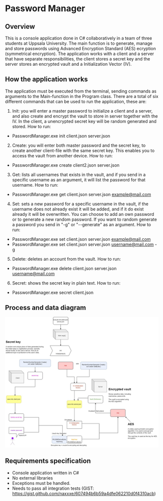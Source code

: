 # Password Manager

## Overview
This is a console application done in C# collaboratively in a team of three students at Uppsala University. The main function is to generate, manage and store passwords using Advanced Encryption Standard (AES) ecryption (symmetrical encryption). The application works with a client and a server that have separate responsibilities, the client stores a secret key and the server stores an encrypted vault and a Initialization Vector (IV). 

## How the application works
The application must be executed from the terminal, sending commands as arguments to the Main-function in the Program class. There are a total of six different commands that can be used to run the application, these are:

1. Init: you will enter a master password to initialize a client and a server, and also create and encrypt the vault to store in server together with the IV. In the client, a unencrypted secret key will be random generated and stored.
How to run: 
- PasswordManager.exe init client.json server.json

2. Create: you will enter both master password and the secret key, to create another client-file with the same secret key. This enables you to access the vault from another device.
How to run: 
- PasswordManager.exe create client2.json server.json

3. Get: lists all usernames that exists in the vault, and if you send in a specific username as an argument, it will list the password for that username.
How to run: 
- PasswordManager.exe get client.json server.json example@mail.com

4. Set: sets a new password for a specific username in the vault, if the username does not already exist it will be added, and if it do exist already it will be overwritten. You can choose to add an own password or to generate a new random password. If you want to random generate a password you send in "-g" or "--generate" as an argument.
How to run: 
- PasswordManager.exe set client.json server.json example@mail.com
- PasswordManager.exe set client.json server.json username@mail.com -g

5. Delete: deletes an account from the vault.
How to run:
- PasswordManager.exe delete client.json server.json username@mail.com

6. Secret: shows the secret key in plain text.
How to run:
- PasswordManager.exe secret client.json

## Process and data diagram
![model](image.png)

## Requirements specification
* Console application written in C#
* No external libraries
* Exceptions must be handled.
* Needs to pass all integration tests (GIST: https://gist.github.com/naxxxe/607494b6b59a4dfe062210d0f4310acb)
